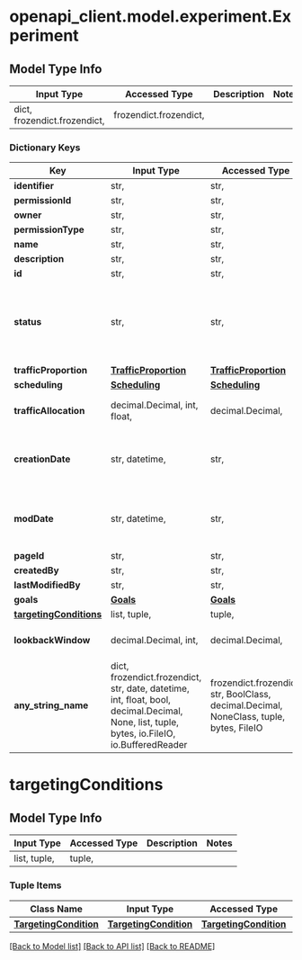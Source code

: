 # openapi_client.model.experiment.Experiment

## Model Type Info
Input Type | Accessed Type | Description | Notes
------------ | ------------- | ------------- | -------------
dict, frozendict.frozendict,  | frozendict.frozendict,  |  | 

### Dictionary Keys
Key | Input Type | Accessed Type | Description | Notes
------------ | ------------- | ------------- | ------------- | -------------
**identifier** | str,  | str,  |  | [optional] 
**permissionId** | str,  | str,  |  | [optional] 
**owner** | str,  | str,  |  | [optional] 
**permissionType** | str,  | str,  |  | [optional] 
**name** | str,  | str,  |  | [optional] 
**description** | str,  | str,  |  | [optional] 
**id** | str,  | str,  |  | [optional] 
**status** | str,  | str,  |  | [optional] must be one of ["RUNNING", "SCHEDULED", "ENDED", "DRAFT", "ARCHIVED", ] 
**trafficProportion** | [**TrafficProportion**](TrafficProportion.md) | [**TrafficProportion**](TrafficProportion.md) |  | [optional] 
**scheduling** | [**Scheduling**](Scheduling.md) | [**Scheduling**](Scheduling.md) |  | [optional] 
**trafficAllocation** | decimal.Decimal, int, float,  | decimal.Decimal,  |  | [optional] value must be a 32 bit float
**creationDate** | str, datetime,  | str,  |  | [optional] value must conform to RFC-3339 date-time
**modDate** | str, datetime,  | str,  |  | [optional] value must conform to RFC-3339 date-time
**pageId** | str,  | str,  |  | [optional] 
**createdBy** | str,  | str,  |  | [optional] 
**lastModifiedBy** | str,  | str,  |  | [optional] 
**goals** | [**Goals**](Goals.md) | [**Goals**](Goals.md) |  | [optional] 
**[targetingConditions](#targetingConditions)** | list, tuple,  | tuple,  |  | [optional] 
**lookbackWindow** | decimal.Decimal, int,  | decimal.Decimal,  |  | [optional] value must be a 32 bit integer
**any_string_name** | dict, frozendict.frozendict, str, date, datetime, int, float, bool, decimal.Decimal, None, list, tuple, bytes, io.FileIO, io.BufferedReader | frozendict.frozendict, str, BoolClass, decimal.Decimal, NoneClass, tuple, bytes, FileIO | any string name can be used but the value must be the correct type | [optional]

# targetingConditions

## Model Type Info
Input Type | Accessed Type | Description | Notes
------------ | ------------- | ------------- | -------------
list, tuple,  | tuple,  |  | 

### Tuple Items
Class Name | Input Type | Accessed Type | Description | Notes
------------- | ------------- | ------------- | ------------- | -------------
[**TargetingCondition**](TargetingCondition.md) | [**TargetingCondition**](TargetingCondition.md) | [**TargetingCondition**](TargetingCondition.md) |  | 

[[Back to Model list]](../../README.md#documentation-for-models) [[Back to API list]](../../README.md#documentation-for-api-endpoints) [[Back to README]](../../README.md)

